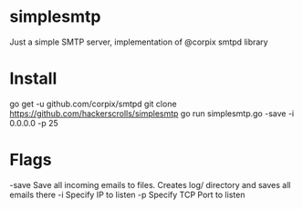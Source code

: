 # simplesmtp
Just a simple SMTP server, implementation of @corpix smtpd library

# Install 
go get -u github.com/corpix/smtpd
git clone https://github.com/hackerscrolls/simplesmtp
go run simplesmtp.go -save -i 0.0.0.0 -p 25

# Flags 
-save   Save all incoming emails to files. Creates log/ directory and saves all emails there
-i    Specify IP to listen
-p    Specify TCP Port to listen
